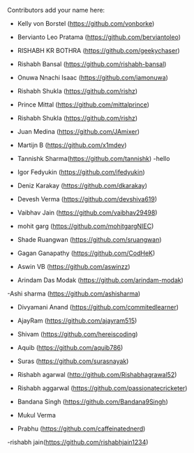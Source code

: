 Contributors add your name here:

- Kelly von Borstel (https://github.com/vonborke)

- Bervianto Leo Pratama (https://github.com/berviantoleo)

- RISHABH KR BOTHRA (https://github.com/geekychaser)

- Rishabh Bansal (https://github.com/rishabh-bansal)

- Onuwa Nnachi Isaac (https://github.com/iamonuwa)

- Rishabh Shukla (https://github.com/rishz)

- Prince Mittal (https://github.com/mittalprince)

- Rishabh Shukla (https://github.com/rishz)

- Juan Medina (https://github.com/JAmixer)

- Martijn B (https://github.com/x1mdev)

- Tannishk Sharma(https://github.com/tannishk)
-hello

- Igor Fedyukin (https://github.com/ifedyukin)

- Deniz Karakay (https://github.com/dkarakay)

- Devesh Verma (https://github.com/devshiva619)

- Vaibhav Jain (https://github.com/vaibhav29498)


- mohit garg (https://github.com/mohitgargNIEC)

- Shade Ruangwan (https://github.com/sruangwan)

- Gagan Ganapathy (https://github.com/CodHeK)

- Aswin VB (https://github.com/aswinzz)

- Arindam Das Modak (https://github.com/arindam-modak)

-Ashi sharma (https://github.com/ashisharma)


- Divyamani Anand (https://github.com/commitedlearner)

- AjayRam (https://github.com/ajayram515)


- Shivam (https://github.com/hereiscoding)


- Aquib (https://github.com/aquib786)


- Suras (https://github.com/surasnayak)


- Rishabh agarwal (http://github.com/Rishabhagrawal52)


- Rishabh aggarwal (https://github.com/passionatecricketer)


- Bandana Singh (https://github.com/Bandana9Singh)

- Mukul Verma


- Prabhu (https://github.com/caffeinatednerd)

-rishabh jain(https://github.com/rishabhjain1234)
